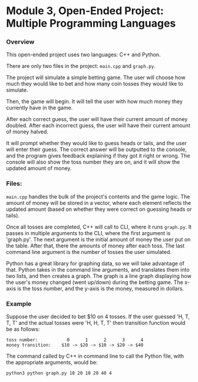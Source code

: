 # Module 3, Open-Ended Project: Multiple Programming Languages

### Overview
This open-ended project uses two languages: C++ and Python.

There are only two files in the project: `main.cpp` and `graph.py`.

The project will simulate a simple betting game. The user will choose how much they would like
to bet and how many coin tosses they would like to simulate.

Then, the game will begin. It will tell the user with how much money they currently have in the game.

After each correct guess, the user will have their current amount of money doubled. After each
incorrect guess, the user will have their current amount of money halved.

It will prompt whether they would like to guess heads or tails, and the user will enter their guess.
The correct answer will be outputted to the console, and the program gives feedback explaining if they got it
right or wrong. The console will also show the toss number they are on, and it will show the updated amount of money.

### Files:
`main.cpp` handles the bulk of the project's contents and the game logic. The amount of money will be stored
in a vector, where each element reflects the updated amount (based on whether they were correct on guessing
heads or tails). 

Once all tosses are completed, C++ will call to CLI, where it runs `graph.py`. It passes in multiple arguments to the CLI,
where the first argument is 'graph.py'. The next argument is the initial amount of money the user put on the table. After that,
there the amounts of money after each toss. The last command line argument is the number of tosses the user simulated.

Python has a great library for graphing data, so we will take advantage of that.
Python takes in the command line arguments, and translates them into two lists, and then creates a graph. The graph is
a line graph displaying how the user's money changed (went up/down) during the betting game. The x-axis is the toss number,
and the y-axis is the money, measured in dollars.

### Example 
Suppose the user decided to bet $10 on 4 tosses.
If the user guessed 'H, T, T, T' and the actual tosses were 'H, H, T, T' then transition function would be as follows:
```
toss number:           0      1      2      3      4
money transition:    $10 -> $20 -> $10 -> $20 -> $40
```
The command called by C++ in command line to call the Python file, with the appropriate arguments, would be:
```
python3 python graph.py 10 20 10 20 40 4
```
